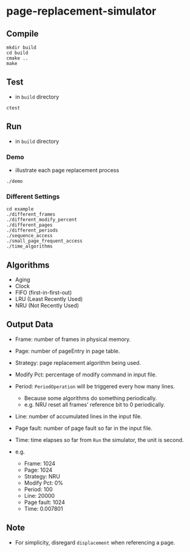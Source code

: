 # page-replacement-simulator

## Compile

```shell
mkdir build
cd build
cmake ..
make
```

## Test
- in `build` directory
```shell
ctest
```

## Run
- in `build` directory

### Demo
- illustrate each page replacement process
```shell
./demo
```

### Different Settings
```shell
cd example
./different_frames
./different_modify_percent
./different_pages
./different_periods
./sequence_access
./small_page_frequent_access
./time_algorithms
```

## Algorithms
- Aging
- Clock
- FIFO (first-in-first-out)
- LRU (Least Recently Used)
- NRU (Not Recently Used)

## Output Data
- Frame: number of frames in physical memory.
- Page: number of pageEntry in page table.
- Strategy: page replacement algorithm being used.
- Modify Pct: percentage of modify command in input file.
- Period: `PeriodOperation` will be triggered every how many lines.
  - Because some algorithms do something periodically.
  - e.g. NRU reset all frames' reference bit to 0 periodically.
- Line: number of accumulated lines in the input file.
- Page fault: number of page fault so far in the input file.
- Time: time elapses so far from `Run` the simulator, the unit is second.


- e.g.
  - Frame: 1024
  - Page: 1024
  - Strategy: NRU
  - Modify Pct: 0%
  - Period: 100
  - Line: 20000
  - Page fault: 1024
  - Time: 0.007801

## Note
- For simplicity, disregard `displacement` when referencing a page.